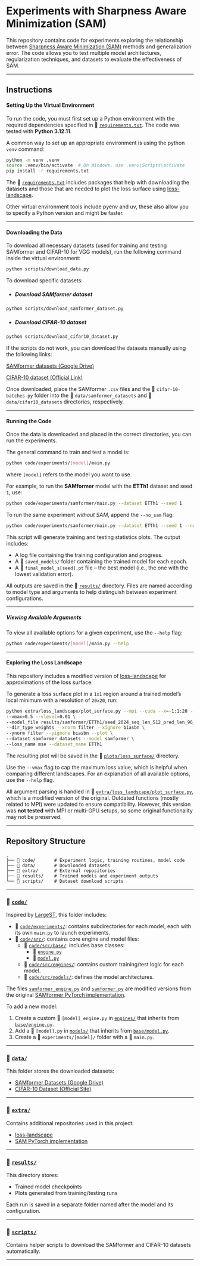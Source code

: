 # Experiments with Sharpness Aware Minimization (SAM)

This repository contains code for experiments exploring the relationship between [Sharpness Aware Minimization (SAM)](https://arxiv.org/abs/2010.01412) methods and generalization error. The code allows you to test multiple model architectures, regularization techniques, and datasets to evaluate the effectiveness of SAM.

---

## Instructions

#### Setting Up the Virtual Environment

To run the code, you must first set up a Python environment with the required dependencies specified in 📄 [`requirements.txt`](requirements.txt). The code was tested with **Python 3.12.11**.

A common way to set up an appropriate environment is using the python `venv` command:

```bash
python -m venv .venv
source .venv/bin/activate  # On Windows, use .venv\Scripts\activate
pip install -r requirements.txt
```

The 📄 [`requirements.txt`](requirements.txt) includes packages that help with downloading the datasets
and those that are needed to plot the loss surface using [loss-landscape](https://github.com/tomgoldstein/loss-landscape).

Other virtual environment tools include pyenv and uv, these also allow you to specify a Python version and might be faster.

---

#### Downloading the Data

To download all necessary datasets (used for training and testing SAMformer and CIFAR-10 for VGG models), run the following command inside the virtual environment:

```bash
python scripts/download_data.py
```

To download specific datasets:

* ##### Download SAMformer dataset

```bash
python scripts/download_samformer_dataset.py
```

* ##### Download CIFAR-10 dataset

```bash
python scripts/download_cifar10_dataset.py
```

If the scripts do not work, you can download the datasets manually using the following links:

[SAMformer datasets (Google Drive)](https://drive.google.com/uc?id=1alE33S1GmP5wACMXaLu50rDIoVzBM4ik)

[CIFAR-10 dataset (Official Link)](https://www.cs.toronto.edu/~kriz/cifar-10-python.tar.gz)

Once downloaded, place the SAMformer ```.csv``` files and the 📁 ```cifar-10-batches-py``` folder into the 📁 ```data/samformer_datasets``` and 📁 ```data/cifar10_datasets``` directories, respectively.

---

#### Running the Code

Once the data is downloaded and placed in the correct directories, you can run the experiments.

The general command to train and test a model is:

```bash
python code/experiments/[model]/main.py
```

where `[model]` refers to the model you want to use.

For example, to run the **SAMformer** model with the **ETTh1** dataset and seed `1`, use:

```bash
python code/experiments/samformer/main.py --dataset ETTh1 --seed 1
```

To run the same experiment *without SAM*, append the `--no_sam` flag:

```bash
python code/experiments/samformer/main.py --dataset ETTh1 --seed 1 --no_sam
```

This script will generate training and testing statistics plots. The output includes:

* A log file containing the training configuration and progress.
* A 📁 `saved_models/` folder containing the trained model for each epoch.
* A 📄 `final_model_s[seed].pt` file – the best model (i.e., the one with the lowest validation error).

All outputs are saved in the 📁 [`results/`](results/) directory. Files are named according to model type and arguments to help distinguish between experiment configurations.

---

##### Viewing Available Arguments

To view all available options for a given experiment, use the `--help` flag:

```bash
python code/experiments/[model]/main.py --help
```

---

#### Exploring the Loss Landscape

This repository includes a modified version of [loss-landscape](https://github.com/tomgoldstein/loss-landscape) for approximations of the loss surface.

To generate a loss surface plot in a `1x1` region around a trained model’s local minimum with a resolution of `20x20`, run:

```bash
python extra/loss_landscape/plot_surface.py --mpi --cuda --x=-1:1:20 --y=-1:1:20 \
--vmax=0.5 --vlevel=0.01 \
--model_file results/samformer/ETTh1/seed_2024_seq_len_512_pred_len_96_bs_256_rho_0.5/final_model_s2023.pt \
--dir_type weights --xnorm filter --xignore biasbn \
--ynorm filter --yignore biasbn --plot \
--dataset samformer_datasets --model samformer \
--loss_name mse --dataset_name ETTh1
```

The resulting plot will be saved in the 📁 [`plots/loss_surface/`](plots/loss_surface/) directory.

Use the `--vmax` flag to cap the maximum loss value, which is helpful when comparing different landscapes. For an explanation of all available options, use the `--help` flag.

All argument parsing is handled in 📄 [`extra/loss_landscape/plot_surface.py`](extra/loss_landscape/plot_surface.py), which is a modified version of the original. Outdated functions (mostly related to MPI) were updated to ensure compatibility. However, this version was **not tested** with MPI or multi-GPU setups, so some original functionality may not be preserved.

---

## Repository Structure

```
.
├── 📁 code/       # Experiment logic, training routines, model code  
├── 📁 data/       # Downloaded datasets  
├── 📁 extra/      # External repositories  
├── 📁 results/    # Trained models and experiment outputs  
└── 📁 scripts/    # Dataset download scripts  
```

---

### 📁 [`code/`](code/)

Inspired by [LargeST](https://github.com/liuxu77/LargeST), this folder includes:

* 📁 [`code/experiments/`](code/experiments/): contains subdirectories for each model, each with its own `main.py` to launch experiments.
* 📁 [`code/src/`](code/src/): contains core engine and model files:
  * 📁 [`code/src/base/`](code/src/base/): includes base classes:
    * 📄 [`engine.py`](code/src/base/engine.py)
    * 📄 [`model.py`](code/src/base/model.py)
  * 📁 [`code/src/engines/`](code/src/engines/): contains custom training/test logic for each model.
  * 📁 [`code/src/models/`](code/src/models/): defines the model architectures.

The files [`samformer_engine.py`](code/src/engines/samformer_engine.py) and [`samformer.py`](code/src/models/samformer.py) are modified versions from the original [SAMformer PyTorch implementation](https://github.com/romilbert/samformer/tree/main/samformer_pytorch).

To add a new model:

1. Create a custom 📄 `[model]_engine.py` in [`engines/`](code/src/engines/) that inherits from [`base/engine.py`](code/src/base/engine.py).
2. Add a 📄 `[model].py` in [`models/`](code/src/models/) that inherits from [`base/model.py`](code/src/base/model.py).
3. Create a 📁 `experiments/[model]/` folder with a 📄 `main.py`.

---

### 📁 [`data/`](data/)

This folder stores the downloaded datasets:

* [SAMformer Datasets (Google Drive)](https://drive.google.com/uc?id=1alE33S1GmP5wACMXaLu50rDIoVzBM4ik)
* [CIFAR-10 Dataset (Official Site)](https://www.cs.toronto.edu/~kriz/cifar-10-python.tar.gz)

---

### 📁 [`extra/`](extra/)

Contains additional repositories used in this project:

* [loss-landscape](https://github.com/tomgoldstein/loss-landscape)
* [SAM PyTorch implementation](https://github.com/davda54/sam)

---

### 📁 [`results/`](results/)

This directory stores:

* Trained model checkpoints
* Plots generated from training/testing runs

Each run is saved in a separate folder named after the model and its configuration.

---

### 📁 [`scripts/`](scripts/)

Contains helper scripts to download the SAMformer and CIFAR-10 datasets automatically.

---

